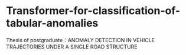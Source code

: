 # Transformer-for-classification-of-tabular-anomalies
Thesis of postgraduate：ANOMALY DETECTION IN VEHICLE TRAJECTORIES UNDER A SINGLE ROAD STRUCTURE
